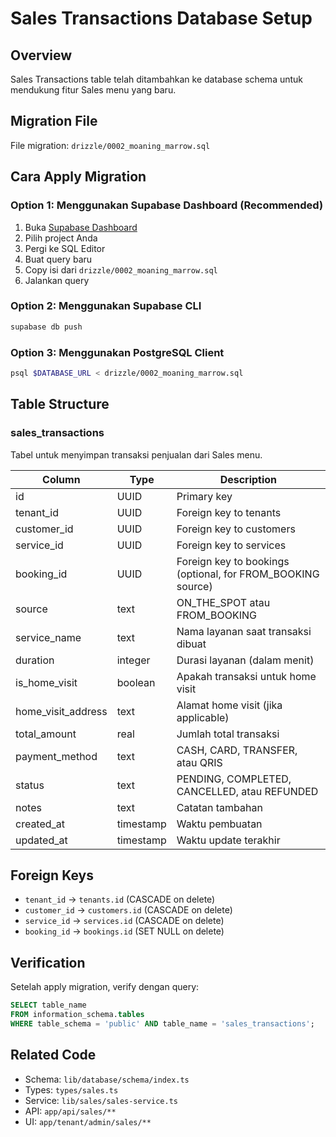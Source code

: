 # Sales Transactions Database Setup

## Overview
Sales Transactions table telah ditambahkan ke database schema untuk mendukung fitur Sales menu yang baru.

## Migration File
File migration: `drizzle/0002_moaning_marrow.sql`

## Cara Apply Migration

### Option 1: Menggunakan Supabase Dashboard (Recommended)
1. Buka [Supabase Dashboard](https://supabase.com)
2. Pilih project Anda
3. Pergi ke SQL Editor
4. Buat query baru
5. Copy isi dari `drizzle/0002_moaning_marrow.sql`
6. Jalankan query

### Option 2: Menggunakan Supabase CLI
```bash
supabase db push
```

### Option 3: Menggunakan PostgreSQL Client
```bash
psql $DATABASE_URL < drizzle/0002_moaning_marrow.sql
```

## Table Structure

### sales_transactions
Tabel untuk menyimpan transaksi penjualan dari Sales menu.

| Column | Type | Description |
|--------|------|-------------|
| id | UUID | Primary key |
| tenant_id | UUID | Foreign key to tenants |
| customer_id | UUID | Foreign key to customers |
| service_id | UUID | Foreign key to services |
| booking_id | UUID | Foreign key to bookings (optional, for FROM_BOOKING source) |
| source | text | ON_THE_SPOT atau FROM_BOOKING |
| service_name | text | Nama layanan saat transaksi dibuat |
| duration | integer | Durasi layanan (dalam menit) |
| is_home_visit | boolean | Apakah transaksi untuk home visit |
| home_visit_address | text | Alamat home visit (jika applicable) |
| total_amount | real | Jumlah total transaksi |
| payment_method | text | CASH, CARD, TRANSFER, atau QRIS |
| status | text | PENDING, COMPLETED, CANCELLED, atau REFUNDED |
| notes | text | Catatan tambahan |
| created_at | timestamp | Waktu pembuatan |
| updated_at | timestamp | Waktu update terakhir |

## Foreign Keys
- `tenant_id` → `tenants.id` (CASCADE on delete)
- `customer_id` → `customers.id` (CASCADE on delete)
- `service_id` → `services.id` (CASCADE on delete)
- `booking_id` → `bookings.id` (SET NULL on delete)

## Verification
Setelah apply migration, verify dengan query:
```sql
SELECT table_name 
FROM information_schema.tables 
WHERE table_schema = 'public' AND table_name = 'sales_transactions';
```

## Related Code
- Schema: `lib/database/schema/index.ts`
- Types: `types/sales.ts`
- Service: `lib/sales/sales-service.ts`
- API: `app/api/sales/**`
- UI: `app/tenant/admin/sales/**`
